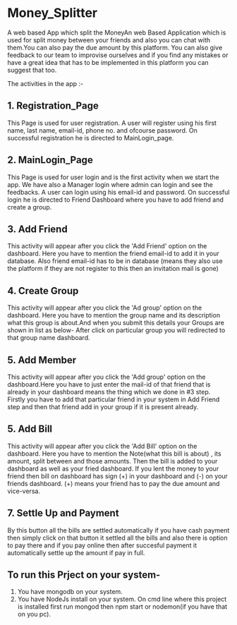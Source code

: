 # Money_Splitter
A web based App which split the MoneyAn web Based Application which is used for split money between your friends and also you can chat with them.You can also pay the due amount by this platform. You can also give feedback to our team to improvise ourselves and if you find any mistakes
or have a great idea that has to be implemented in this platform you can suggest that too.

The activities in the app :-
## 1. Registration_Page
This Page is used for user registration. A user will register using his first name, last name, email-id, phone no.
and ofcourse password. On successful registration he is directed to MainLogin_page.

## 2. MainLogin_Page
This Page is used for user login and is the first activity when we start the app.
We have also a Manager login where admin can login and see the feedbacks.
A user can login using his email-id and password. On successful login he is directed to Friend Dashboard where you have to 
add friend and create a group.

## 3. Add Friend
This activity will appear after you click the 'Add Friend' option on the dashboard. Here you have to mention the friend email-id to add it
in your database.
Also friend email-id has to be in database (means they also use the platform if they are not register to this then an invitation mail is gone)

## 4. Create Group
This activity will appear after you click the 'Ad group' option on the dashboard. Here you have to mention the group name and its description
what this group is about.And when you submit this details your Groups are shown in list as below-
After click on particular group you will redirected to that group name dashboard.

## 5. Add Member
This activity will appear after you click the 'Add group' option on the dashboard.Here you have to just enter the mail-id of that friend
that is already in your dashboard means the thing which we done in #3 step. Firstly you have to add that particular friend in your system
in Add Friend step and then that friend add in your group if it is present already.

## 5. Add Bill
This activity will appear after you click the 'Add Bill' option on the dashboard. Here you have to mention the Note(what this bill is about)
, its amount, split between and those amounts. Then the bill is added to your dashboard as well as your fried dashboard.
If you lent the money to your friend then bill on dashboard has sign (+) in your dashboard and (-) on your friends dashboard.
(+) means your friend has to pay the due amount and vice-versa.

## 7. Settle Up and Payment
By this button all the bills are settled automatically if you have cash payment then simply click on that button it settled all the
bills and also there is option to pay there and if you pay online then after succesful payment it automatically settle up the amount
if pay in full.

## To run this Prject on your system-
1. You have mongodb on your system.
2. You have NodeJs install on your system.
On cmd line where this project is installed first run mongod
then npm start or nodemon(if you have that on you pc).







